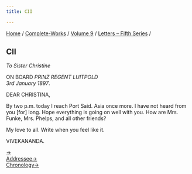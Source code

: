 ```yaml
---
title: CII

---
```



[Home](../../../index.htm) / [Complete-Works](../../complete_works.htm)
/ [Volume 9](../volume_9_contents.htm) / [Letters – Fifth
Series](letters_fifth_series_contents.htm) /



## CII

*To Sister Christine*

ON BOARD *PRINZ REGENT LUITPOLD  
3rd January 1897*.

DEAR CHRISTINA,

By two p.m. today I reach Port Said. Asia once more. I have not heard
from you \[for\] long. Hope everything is going on well with you. How
are Mrs. Funke, Mrs. Phelps, and all other friends?

My love to all. Write when you feel like it.

VIVEKANANDA.

[→](103_madras_committee.htm)  
[Addressee→](105_christina.htm)  
[Chronology→](103_madras_committee.htm)


